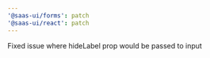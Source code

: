 ```yaml
---
'@saas-ui/forms': patch
'@saas-ui/react': patch
---
```


Fixed issue where hideLabel prop would be passed to input

